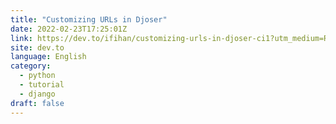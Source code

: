 ```yaml
---
title: "Customizing URLs in Djoser"
date: 2022-02-23T17:25:01Z
link: https://dev.to/ifihan/customizing-urls-in-djoser-ci1?utm_medium=RSS&utm_source=news.12bit.vn
site: dev.to
language: English
category:
  - python
  - tutorial
  - django
draft: false
---
```

